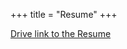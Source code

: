 +++
title = "Resume"
+++

[Drive link to the Resume](https://drive.google.com/file/d/1czUXIvbUxoUt6Qm5T6nFyDTX1EqZZKTS/view?export?format=pdf)

